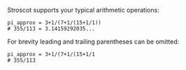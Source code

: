 Stroscot supports your typical arithmetic operations:
```
pi_approx = 3+1/(7+1/(15+1/1))
# 355/113 = 3.14159292035...
```
For brevity leading and trailing parentheses can be omitted:
```
pi_approx = 3+1/(7+1/(15+1/1
# 355/113
```
